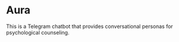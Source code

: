 # Aura
This is a Telegram chatbot that provides conversational personas for psychological counseling. 
